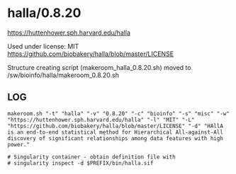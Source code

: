 halla/0.8.20
========================

<https://huttenhower.sph.harvard.edu/halla>

Used under license:
MIT
<https://github.com/biobakery/halla/blob/master/LICENSE>

Structure creating script (makeroom_halla_0.8.20.sh) moved to /sw/bioinfo/halla/makeroom_0.8.20.sh

LOG
---

    makeroom.sh "-t" "halla" "-v" "0.8.20" "-c" "bioinfo" "-s" "misc" "-w" "https://huttenhower.sph.harvard.edu/halla" "-l" "MIT" "-L" "https://github.com/biobakery/halla/blob/master/LICENSE" "-d" "HAllA is an end-to-end statistical method for Hierarchical All-against-All discovery of significant relationships among data features with high power."

    # Singularity container - obtain definition file with 
    # singularity inspect -d $PREFIX/bin/halla.sif

